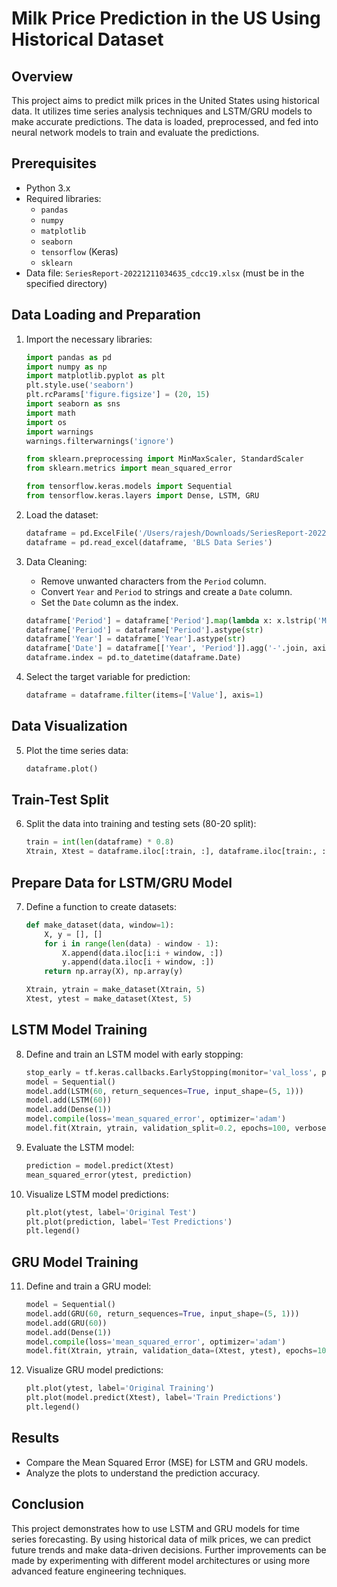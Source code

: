 # Milk Price Prediction in the US Using Historical Dataset

## Overview
This project aims to predict milk prices in the United States using historical data. It utilizes time series analysis techniques and LSTM/GRU models to make accurate predictions. The data is loaded, preprocessed, and fed into neural network models to train and evaluate the predictions.

## Prerequisites
- Python 3.x
- Required libraries:
  - `pandas`
  - `numpy`
  - `matplotlib`
  - `seaborn`
  - `tensorflow` (Keras)
  - `sklearn`
- Data file: `SeriesReport-20221211034635_cdcc19.xlsx` (must be in the specified directory)

## Data Loading and Preparation
1. Import the necessary libraries:
    ```python
    import pandas as pd
    import numpy as np
    import matplotlib.pyplot as plt
    plt.style.use('seaborn')
    plt.rcParams['figure.figsize'] = (20, 15)
    import seaborn as sns
    import math
    import os
    import warnings
    warnings.filterwarnings('ignore')

    from sklearn.preprocessing import MinMaxScaler, StandardScaler
    from sklearn.metrics import mean_squared_error

    from tensorflow.keras.models import Sequential
    from tensorflow.keras.layers import Dense, LSTM, GRU
    ```

2. Load the dataset:
    ```python
    dataframe = pd.ExcelFile('/Users/rajesh/Downloads/SeriesReport-20221211034635_cdcc19.xlsx')
    dataframe = pd.read_excel(dataframe, 'BLS Data Series')
    ```

3. Data Cleaning:
    - Remove unwanted characters from the `Period` column.
    - Convert `Year` and `Period` to strings and create a `Date` column.
    - Set the `Date` column as the index.
    ```python
    dataframe['Period'] = dataframe['Period'].map(lambda x: x.lstrip('M').rstrip('M'))
    dataframe['Period'] = dataframe['Period'].astype(str)
    dataframe['Year'] = dataframe['Year'].astype(str)
    dataframe['Date'] = dataframe[['Year', 'Period']].agg('-'.join, axis=1)
    dataframe.index = pd.to_datetime(dataframe.Date)
    ```

4. Select the target variable for prediction:
    ```python
    dataframe = dataframe.filter(items=['Value'], axis=1)
    ```

## Data Visualization
5. Plot the time series data:
    ```python
    dataframe.plot()
    ```

## Train-Test Split
6. Split the data into training and testing sets (80-20 split):
    ```python
    train = int(len(dataframe) * 0.8)
    Xtrain, Xtest = dataframe.iloc[:train, :], dataframe.iloc[train:, :]
    ```

## Prepare Data for LSTM/GRU Model
7. Define a function to create datasets:
    ```python
    def make_dataset(data, window=1):
        X, y = [], []
        for i in range(len(data) - window - 1):
            X.append(data.iloc[i:i + window, :])
            y.append(data.iloc[i + window, :])
        return np.array(X), np.array(y)
    
    Xtrain, ytrain = make_dataset(Xtrain, 5)
    Xtest, ytest = make_dataset(Xtest, 5)
    ```

## LSTM Model Training
8. Define and train an LSTM model with early stopping:
    ```python
    stop_early = tf.keras.callbacks.EarlyStopping(monitor='val_loss', patience=3)
    model = Sequential()
    model.add(LSTM(60, return_sequences=True, input_shape=(5, 1)))
    model.add(LSTM(60))
    model.add(Dense(1))
    model.compile(loss='mean_squared_error', optimizer='adam')
    model.fit(Xtrain, ytrain, validation_split=0.2, epochs=100, verbose=1, callbacks=[stop_early])
    ```

9. Evaluate the LSTM model:
    ```python
    prediction = model.predict(Xtest)
    mean_squared_error(ytest, prediction)
    ```

10. Visualize LSTM model predictions:
    ```python
    plt.plot(ytest, label='Original Test')
    plt.plot(prediction, label='Test Predictions')
    plt.legend()
    ```

## GRU Model Training
11. Define and train a GRU model:
    ```python
    model = Sequential()
    model.add(GRU(60, return_sequences=True, input_shape=(5, 1)))
    model.add(GRU(60))
    model.add(Dense(1))
    model.compile(loss='mean_squared_error', optimizer='adam')
    model.fit(Xtrain, ytrain, validation_data=(Xtest, ytest), epochs=100, batch_size=1, verbose=1)
    ```

12. Visualize GRU model predictions:
    ```python
    plt.plot(ytest, label='Original Training')
    plt.plot(model.predict(Xtest), label='Train Predictions')
    plt.legend()
    ```

## Results
- Compare the Mean Squared Error (MSE) for LSTM and GRU models.
- Analyze the plots to understand the prediction accuracy.

## Conclusion
This project demonstrates how to use LSTM and GRU models for time series forecasting. By using historical data of milk prices, we can predict future trends and make data-driven decisions. Further improvements can be made by experimenting with different model architectures or using more advanced feature engineering techniques.
